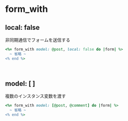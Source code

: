 # form_with
  
## local: false
非同期通信でフォームを送信する
  
```rb
<%= form_with model: @post, local: false do |form| %>
  ~ 省略 ~
<% end %>
```

<br>

## model: [ ]
複数のインスタンス変数を渡す
  
```rb
<%= form_with model: [@post, @comment] do |form| %>
  ~ 省略 ~
<% end %>
```
